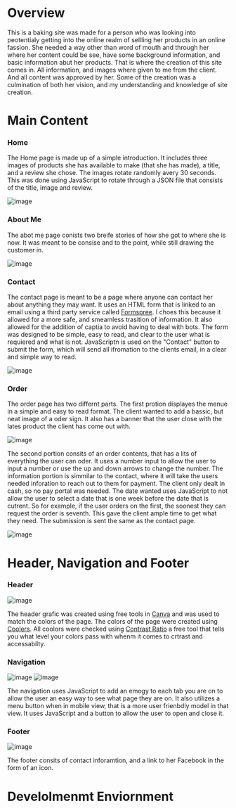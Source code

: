 # Overview
This is a baking site was made for a person who was looking into peotentialy getting into the online realm of sellling her products in an online fassion. She needed a way other than word of mouth and through her where her content could be see, have some background information, and basic information abut her products. That is where the creation of this site comes in. All information, and images where given to me from the client. And all content was approved by her. Some of the creation was a culmination of both her vision, and my understanding and knowledge of site creation.

# Main Content

### Home
The Home page is made up of a simple introduction. It includes three images of products she has available to make (that she has made), a title, and a review she chose. The images rotate randomly avery 30 seconds. This was done using JavaScript to rotate through a JSON file that consists of the title, image and review.

![image](https://github.com/user-attachments/assets/ff309343-87dd-4fce-8439-e99290c30621)

### About Me
The abot me page conists two breife stories of how she got to where she is now. It was meant to be consise and to the point, while still drawing the customer in.

![image](https://github.com/user-attachments/assets/85de5b24-92c7-48a1-937b-de6e8de72feb)

### Contact
The contact page is meant to be a page where anyone can contact her about anything they may want. It uses an HTML form that is linked to an email using a third party service called [Formspree](https://formspree.io/). I choes this because it allowed for a more safe, and smeamless trasition of information. It also allowed for the addition of captia to avoid having to deal with bots. The form was designed to be simple, easy to read, and clear to the user what is requiered and what is not. JavaScriptn is used on the "Contact" button to submit the form, which will send all ifromation to the clients email, in a clear and simple way to read.

![image](https://github.com/user-attachments/assets/081a8d1b-df45-4955-8e43-555d6b492dce)

### Order
The order page has two differnt parts. The first protion displayes the menue in a simple and easy to read format. The client wanted to add a bassic, but neat image of a oder sign. It also has a banner that the user close with the lates product the client has come out with.

![image](https://github.com/user-attachments/assets/5d5a6c14-0952-4910-9bce-ea78af383d92)

The second portion consits of an order contents, that has a lits of everything the user can oder. It uses a number input to allow the user to input a number or use the up and down arrows to change the number. The information portion is simmilar to the contact, where it will take the users needed inforation to reach out to them for payment. The client only dealt in cash, so no pay portal was needed. The date wanted uses JavaScript to not allow the user to select a date that is one week before the date that is cutrent. So for example, if the user orders on the first, the soonest they can request the order is seventh. This gave the client ample time to get what they need. The submission is sent the same as the contact page.

![image](https://github.com/user-attachments/assets/c703e40d-4cc0-44a7-84a8-266a36554857)

# Header, Navigation and Footer
### Header
![image](https://github.com/user-attachments/assets/0f61ad86-ec66-44ec-ae2f-0ebac4cafac9)

The header grafic was created using free tools in [Canva](https://www.canva.com/) and was used to match the colors of the page. The colors of the page were created using [Coolers](https://coolors.co/). All coolors were checked using [Contrast Ratio](https://www.siegemedia.com/contrast-ratio?ref=frontendchecklist) a free tool that tells you what level your colors pass with whenm it comes to crtrast and accessabilty.

### Navigation
![image](https://github.com/user-attachments/assets/ae024c61-829a-4119-8450-497f01d273c2)
![image](https://github.com/user-attachments/assets/96c51f55-51d3-4917-b651-4339237ce7e6)

The navigation uses JavaScript to add an emogy to each tab you are on to allow the user an easy way to see what page they are on. It also utilizes a menu button when in mobile view, that is a more user frienbdly model in that view. It uses JavaScript and a button to allow the user to open and close it.

### Footer
![image](https://github.com/user-attachments/assets/f6cf16b9-0d75-4e56-b91f-667fd6f78b48)

The footer consits of contact inforamtion, and a link to her Facebook in the form of an icon.



# Develolmenmt Enviornment
